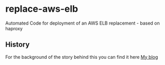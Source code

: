 # replace-aws-elb
Automated Code for deployment of an AWS ELB replacement - based on haproxy

## History
For the background of the story behind this you can find it here [My blog](https://technodrone.blogspot.com/2018/08/replacing-aws-elb-problem.html)
